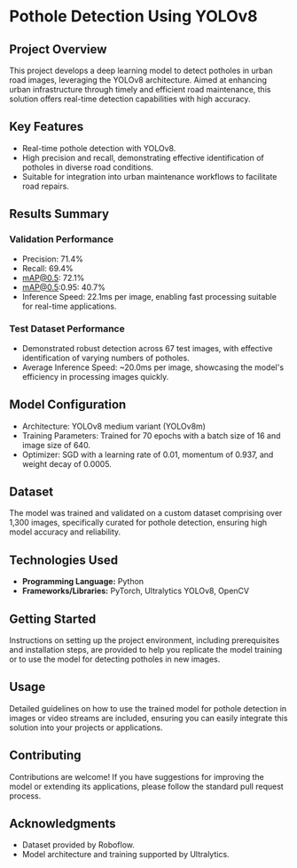 # Pothole Detection Using YOLOv8

## Project Overview
This project develops a deep learning model to detect potholes in urban road images, leveraging the YOLOv8 architecture. Aimed at enhancing urban infrastructure through timely and efficient road maintenance, this solution offers real-time detection capabilities with high accuracy.

## Key Features
- Real-time pothole detection with YOLOv8.
- High precision and recall, demonstrating effective identification of potholes in diverse road conditions.
- Suitable for integration into urban maintenance workflows to facilitate road repairs.

## Results Summary
### Validation Performance
- Precision: 71.4%
- Recall: 69.4%
- mAP@0.5: 72.1%
- mAP@0.5:0.95: 40.7%
- Inference Speed: 22.1ms per image, enabling fast processing suitable for real-time applications.

### Test Dataset Performance
- Demonstrated robust detection across 67 test images, with effective identification of varying numbers of potholes.
- Average Inference Speed: ~20.0ms per image, showcasing the model's efficiency in processing images quickly.

## Model Configuration
- Architecture: YOLOv8 medium variant (YOLOv8m)
- Training Parameters: Trained for 70 epochs with a batch size of 16 and image size of 640.
- Optimizer: SGD with a learning rate of 0.01, momentum of 0.937, and weight decay of 0.0005.

## Dataset
The model was trained and validated on a custom dataset comprising over 1,300 images, specifically curated for pothole detection, ensuring high model accuracy and reliability.

## Technologies Used
- **Programming Language:** Python
- **Frameworks/Libraries:** PyTorch, Ultralytics YOLOv8, OpenCV

## Getting Started
Instructions on setting up the project environment, including prerequisites and installation steps, are provided to help you replicate the model training or to use the model for detecting potholes in new images.

## Usage
Detailed guidelines on how to use the trained model for pothole detection in images or video streams are included, ensuring you can easily integrate this solution into your projects or applications.

## Contributing
Contributions are welcome! If you have suggestions for improving the model or extending its applications, please follow the standard pull request process.

## Acknowledgments
- Dataset provided by Roboflow.
- Model architecture and training supported by Ultralytics.
